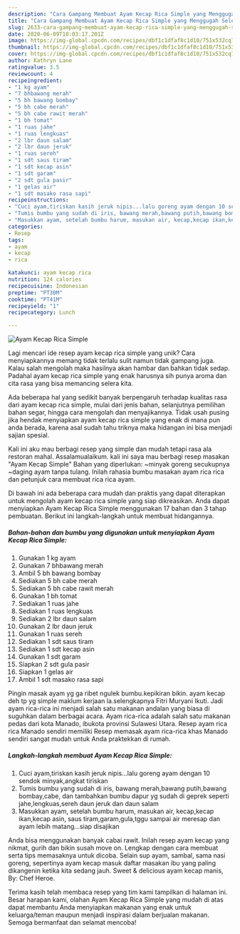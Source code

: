 ```yaml
---
description: "Cara Gampang Membuat Ayam Kecap Rica Simple yang Menggugah Selera"
title: "Cara Gampang Membuat Ayam Kecap Rica Simple yang Menggugah Selera"
slug: 2633-cara-gampang-membuat-ayam-kecap-rica-simple-yang-menggugah-selera
date: 2020-06-09T18:03:17.201Z
image: https://img-global.cpcdn.com/recipes/dbf1c1dfaf8c1d10/751x532cq70/ayam-kecap-rica-simple-foto-resep-utama.jpg
thumbnail: https://img-global.cpcdn.com/recipes/dbf1c1dfaf8c1d10/751x532cq70/ayam-kecap-rica-simple-foto-resep-utama.jpg
cover: https://img-global.cpcdn.com/recipes/dbf1c1dfaf8c1d10/751x532cq70/ayam-kecap-rica-simple-foto-resep-utama.jpg
author: Kathryn Lane
ratingvalue: 3.5
reviewcount: 4
recipeingredient:
- "1 kg ayam"
- "7 bhbawang merah"
- "5 bh bawang bombay"
- "5 bh cabe merah"
- "5 bh cabe rawit merah"
- "1 bh tomat"
- "1 ruas jahe"
- "1 ruas lengkuas"
- "2 lbr daun salam"
- "2 lbr daun jeruk"
- "1 ruas sereh"
- "1 sdt saus tiram"
- "1 sdt kecap asin"
- "1 sdt garam"
- "2 sdt gula pasir"
- "1 gelas air"
- "1 sdt masako rasa sapi"
recipeinstructions:
- "Cuci ayam,tiriskan kasih jeruk nipis...lalu goreng ayam dengan 10 sendok minyak,angkat tiriskan"
- "Tumis bumbu yang sudah di iris, bawang merah,bawang putih,bawang bombay,cabe, dan tambahkan bumbu dapur yg sudah di geprek seperti jahe,lengkuas,sereh daun jeruk dan daun salam"
- "Masukkan ayam, setelah bumbu harum, masukan air, kecap,kecap ikan,kecap asin, saus tiram,garam,gula,tggu sampai air meresap dan ayam lebih matang...siap disajikan"
categories:
- Resep
tags:
- ayam
- kecap
- rica

katakunci: ayam kecap rica 
nutrition: 124 calories
recipecuisine: Indonesian
preptime: "PT30M"
cooktime: "PT41M"
recipeyield: "1"
recipecategory: Lunch

---
```



![Ayam Kecap Rica Simple](https://img-global.cpcdn.com/recipes/dbf1c1dfaf8c1d10/751x532cq70/ayam-kecap-rica-simple-foto-resep-utama.jpg)

Lagi mencari ide resep ayam kecap rica simple yang unik? Cara menyiapkannya memang tidak terlalu sulit namun tidak gampang juga. Kalau salah mengolah maka hasilnya akan hambar dan bahkan tidak sedap. Padahal ayam kecap rica simple yang enak harusnya sih punya aroma dan cita rasa yang bisa memancing selera kita.

Ada beberapa hal yang sedikit banyak berpengaruh terhadap kualitas rasa dari ayam kecap rica simple, mulai dari jenis bahan, selanjutnya pemilihan bahan segar, hingga cara mengolah dan menyajikannya. Tidak usah pusing jika hendak menyiapkan ayam kecap rica simple yang enak di mana pun anda berada, karena asal sudah tahu triknya maka hidangan ini bisa menjadi sajian spesial.

Kali ini aku mau berbagi resep yang simple dan mudah tetapi rasa ala restoran mahal. Assalamualaikum. kali ini saya mau berbagi resep masakan &#34;Ayam Kecap Simple&#34; Bahan yang diperlukan: ~minyak goreng secukupnya ~daging ayam tanpa tulang. Inilah rahasia bumbu masakan ayam rica rica dan petunjuk cara membuat rica rica ayam.


Di bawah ini ada beberapa cara mudah dan praktis yang dapat diterapkan untuk mengolah ayam kecap rica simple yang siap dikreasikan. Anda dapat menyiapkan Ayam Kecap Rica Simple menggunakan 17 bahan dan 3 tahap pembuatan. Berikut ini langkah-langkah untuk membuat hidangannya.

<!--inarticleads1-->

##### Bahan-bahan dan bumbu yang digunakan untuk menyiapkan Ayam Kecap Rica Simple:

1. Gunakan 1 kg ayam
1. Gunakan 7 bhbawang merah
1. Ambil 5 bh bawang bombay
1. Sediakan 5 bh cabe merah
1. Sediakan 5 bh cabe rawit merah
1. Gunakan 1 bh tomat
1. Sediakan 1 ruas jahe
1. Sediakan 1 ruas lengkuas
1. Sediakan 2 lbr daun salam
1. Gunakan 2 lbr daun jeruk
1. Gunakan 1 ruas sereh
1. Sediakan 1 sdt saus tiram
1. Sediakan 1 sdt kecap asin
1. Gunakan 1 sdt garam
1. Siapkan 2 sdt gula pasir
1. Siapkan 1 gelas air
1. Ambil 1 sdt masako rasa sapi


Pingin masak ayam yg ga ribet ngulek bumbu.kepikiran bikin. ayam kecap deh tp yg simple maklum kerjaan la.selengkapnya Fitri Muryani Ikuti. Jadi ayam rica-rica ini menjadi salah satu makanan andalan yang biasa di suguhkan dalam berbagai acara. Ayam rica-rica adalah salah satu makanan pedas dari kota Manado, ibukota provinsi Sulawesi Utara. Resep ayam rica rica Manado sendiri memiliki Resep memasak ayam rica-rica khas Manado sendiri sangat mudah untuk Anda praktekkan di rumah. 

<!--inarticleads2-->

##### Langkah-langkah membuat Ayam Kecap Rica Simple:

1. Cuci ayam,tiriskan kasih jeruk nipis...lalu goreng ayam dengan 10 sendok minyak,angkat tiriskan
1. Tumis bumbu yang sudah di iris, bawang merah,bawang putih,bawang bombay,cabe, dan tambahkan bumbu dapur yg sudah di geprek seperti jahe,lengkuas,sereh daun jeruk dan daun salam
1. Masukkan ayam, setelah bumbu harum, masukan air, kecap,kecap ikan,kecap asin, saus tiram,garam,gula,tggu sampai air meresap dan ayam lebih matang...siap disajikan


Anda bisa menggunakan banyak cabai rawit. Inilah resep ayam kecap yang nikmat, gurih dan bikin susah move on. Lengkap dengan cara membuat serta tips memasaknya untuk dicoba. Selain sup ayam, sambal, sama nasi goreng, sepertinya ayam kecap masuk daftar masakan ibu yang paling dikangenin ketika kita sedang jauh. Sweet &amp; delicious ayam kecap manis, By: Chef Heroe. 

Terima kasih telah membaca resep yang tim kami tampilkan di halaman ini. Besar harapan kami, olahan Ayam Kecap Rica Simple yang mudah di atas dapat membantu Anda menyiapkan makanan yang enak untuk keluarga/teman maupun menjadi inspirasi dalam berjualan makanan. Semoga bermanfaat dan selamat mencoba!
